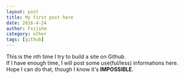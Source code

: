 ```yaml
---
layout: post  
title: My first post here
date: 2016-4-24
author: Fxzjshm
category: other
tags: [github]
---
```



This is the *n*th time I try to build a site on Github.  
If I have enough time, I will post some use(ful/less) informations here.  
Hope I can do that, though I know it's **IMPOSSIBLE**.
